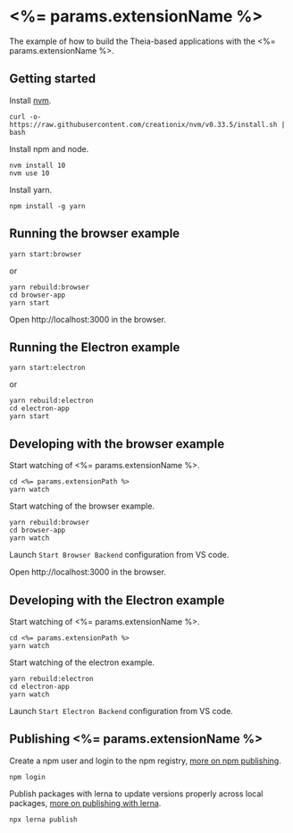 # <%= params.extensionName %>
The example of how to build the Theia-based applications with the <%= params.extensionName %>.

## Getting started

Install [nvm](https://github.com/creationix/nvm#install-script).

    curl -o- https://raw.githubusercontent.com/creationix/nvm/v0.33.5/install.sh | bash

Install npm and node.

    nvm install 10
    nvm use 10

Install yarn.

    npm install -g yarn

## Running the browser example

    yarn start:browser

or

    yarn rebuild:browser
    cd browser-app
    yarn start

Open http://localhost:3000 in the browser.

## Running the Electron example

    yarn start:electron

or

    yarn rebuild:electron
    cd electron-app
    yarn start

## Developing with the browser example

Start watching of <%= params.extensionName %>.

    cd <%= params.extensionPath %>
    yarn watch

Start watching of the browser example.

    yarn rebuild:browser
    cd browser-app
    yarn watch

Launch `Start Browser Backend` configuration from VS code.

Open http://localhost:3000 in the browser.

## Developing with the Electron example

Start watching of <%= params.extensionName %>.

    cd <%= params.extensionPath %>
    yarn watch

Start watching of the electron example.

    yarn rebuild:electron
    cd electron-app
    yarn watch

Launch `Start Electron Backend` configuration from VS code.

## Publishing <%= params.extensionName %>

Create a npm user and login to the npm registry, [more on npm publishing](https://docs.npmjs.com/getting-started/publishing-npm-packages).

    npm login

Publish packages with lerna to update versions properly across local packages, [more on publishing with lerna](https://github.com/lerna/lerna#publish).

    npx lerna publish
